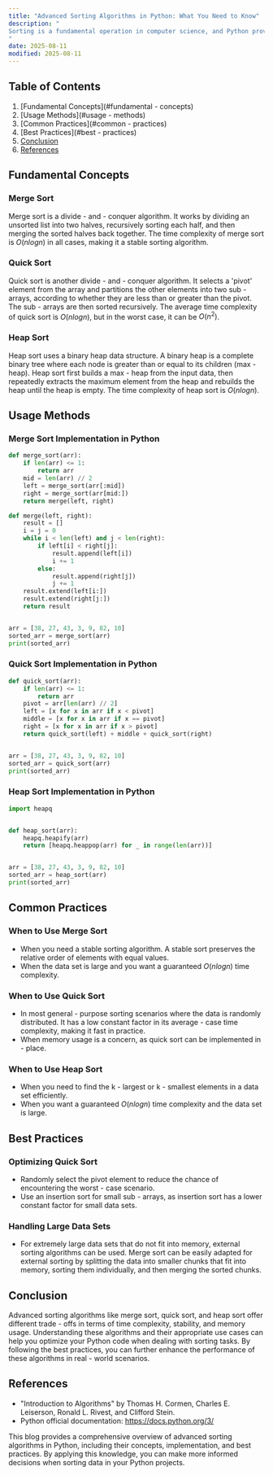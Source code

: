 ```yaml
---
title: "Advanced Sorting Algorithms in Python: What You Need to Know"
description: "
Sorting is a fundamental operation in computer science, and Python provides built - in sorting functions like `sorted()` and the `sort()` method for lists. However, there are advanced sorting algorithms that can offer better performance in specific scenarios. This blog will explore some of these advanced sorting algorithms in Python, including their concepts, usage, common practices, and best practices.
"
date: 2025-08-11
modified: 2025-08-11
---
```


## Table of Contents
1. [Fundamental Concepts](#fundamental - concepts)
2. [Usage Methods](#usage - methods)
3. [Common Practices](#common - practices)
4. [Best Practices](#best - practices)
5. [Conclusion](#conclusion)
6. [References](#references)

## Fundamental Concepts

### Merge Sort
Merge sort is a divide - and - conquer algorithm. It works by dividing an unsorted list into two halves, recursively sorting each half, and then merging the sorted halves back together. The time complexity of merge sort is $O(n log n)$ in all cases, making it a stable sorting algorithm.

### Quick Sort
Quick sort is another divide - and - conquer algorithm. It selects a 'pivot' element from the array and partitions the other elements into two sub - arrays, according to whether they are less than or greater than the pivot. The sub - arrays are then sorted recursively. The average time complexity of quick sort is $O(n log n)$, but in the worst case, it can be $O(n^2)$.

### Heap Sort
Heap sort uses a binary heap data structure. A binary heap is a complete binary tree where each node is greater than or equal to its children (max - heap). Heap sort first builds a max - heap from the input data, then repeatedly extracts the maximum element from the heap and rebuilds the heap until the heap is empty. The time complexity of heap sort is $O(n log n)$.


## Usage Methods

### Merge Sort Implementation in Python
```python
def merge_sort(arr):
    if len(arr) <= 1:
        return arr
    mid = len(arr) // 2
    left = merge_sort(arr[:mid])
    right = merge_sort(arr[mid:])
    return merge(left, right)

def merge(left, right):
    result = []
    i = j = 0
    while i < len(left) and j < len(right):
        if left[i] < right[j]:
            result.append(left[i])
            i += 1
        else:
            result.append(right[j])
            j += 1
    result.extend(left[i:])
    result.extend(right[j:])
    return result


arr = [38, 27, 43, 3, 9, 82, 10]
sorted_arr = merge_sort(arr)
print(sorted_arr)


```

### Quick Sort Implementation in Python
```python
def quick_sort(arr):
    if len(arr) <= 1:
        return arr
    pivot = arr[len(arr) // 2]
    left = [x for x in arr if x < pivot]
    middle = [x for x in arr if x == pivot]
    right = [x for x in arr if x > pivot]
    return quick_sort(left) + middle + quick_sort(right)


arr = [38, 27, 43, 3, 9, 82, 10]
sorted_arr = quick_sort(arr)
print(sorted_arr)


```

### Heap Sort Implementation in Python
```python
import heapq


def heap_sort(arr):
    heapq.heapify(arr)
    return [heapq.heappop(arr) for _ in range(len(arr))]


arr = [38, 27, 43, 3, 9, 82, 10]
sorted_arr = heap_sort(arr)
print(sorted_arr)


```

## Common Practices

### When to Use Merge Sort
- When you need a stable sorting algorithm. A stable sort preserves the relative order of elements with equal values.
- When the data set is large and you want a guaranteed $O(n log n)$ time complexity.

### When to Use Quick Sort
- In most general - purpose sorting scenarios where the data is randomly distributed. It has a low constant factor in its average - case time complexity, making it fast in practice.
- When memory usage is a concern, as quick sort can be implemented in - place.

### When to Use Heap Sort
- When you need to find the k - largest or k - smallest elements in a data set efficiently.
- When you want a guaranteed $O(n log n)$ time complexity and the data set is large.


## Best Practices

### Optimizing Quick Sort
- Randomly select the pivot element to reduce the chance of encountering the worst - case scenario.
- Use an insertion sort for small sub - arrays, as insertion sort has a lower constant factor for small data sets.

### Handling Large Data Sets
- For extremely large data sets that do not fit into memory, external sorting algorithms can be used. Merge sort can be easily adapted for external sorting by splitting the data into smaller chunks that fit into memory, sorting them individually, and then merging the sorted chunks.


## Conclusion
Advanced sorting algorithms like merge sort, quick sort, and heap sort offer different trade - offs in terms of time complexity, stability, and memory usage. Understanding these algorithms and their appropriate use cases can help you optimize your Python code when dealing with sorting tasks. By following the best practices, you can further enhance the performance of these algorithms in real - world scenarios.

## References
- "Introduction to Algorithms" by Thomas H. Cormen, Charles E. Leiserson, Ronald L. Rivest, and Clifford Stein.
- Python official documentation: https://docs.python.org/3/

This blog provides a comprehensive overview of advanced sorting algorithms in Python, including their concepts, implementation, and best practices. By applying this knowledge, you can make more informed decisions when sorting data in your Python projects. 